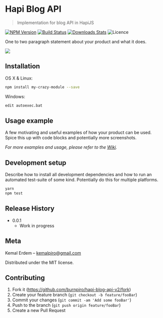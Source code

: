 # Hapi Blog API
> Implementation for blog API in HapiJS

[![NPM Version][npm-image]][npm-url]
[![Build Status][travis-image]][travis-url]
[![Downloads Stats][npm-downloads]][npm-url]
![Licence][licence]

One to two paragraph statement about your product and what it does.

![](header.png)

## Installation

OS X & Linux:

```sh
npm install my-crazy-module --save
```

Windows:

```sh
edit autoexec.bat
```

## Usage example

A few motivating and useful examples of how your product can be used. Spice this up with code blocks and potentially more screenshots.

_For more examples and usage, please refer to the [Wiki][wiki]._

## Development setup

Describe how to install all development dependencies and how to run an automated test-suite of some kind. Potentially do this for multiple platforms.

```sh
yarn
npm test
```

## Release History

* 0.0.1
    * Work in progress

## Meta

Kemal Erdem – kemalpiro@gmail.com

Distributed under the MIT license.

## Contributing

1. Fork it (<https://github.com/burnpiro/hapi-blog-api-v2/fork>)
2. Create your feature branch (`git checkout -b feature/fooBar`)
3. Commit your changes (`git commit -am 'Add some fooBar'`)
4. Push to the branch (`git push origin feature/fooBar`)
5. Create a new Pull Request

<!-- Markdown link & img dfn's -->
[npm-image]: https://img.shields.io/npm/v/datadog-metrics.svg?style=flat-square
[npm-url]: https://npmjs.org/package/datadog-metrics
[npm-downloads]: https://img.shields.io/npm/dm/datadog-metrics.svg?style=flat-square
[travis-image]: https://img.shields.io/travis/dbader/node-datadog-metrics/master.svg?style=flat-square
[travis-url]: https://travis-ci.org/dbader/node-datadog-metrics
[wiki]: https://github.com/burnpiro/hapi-blog-api-v2/wiki
[licence]: https://img.shields.io/github/license/mashape/apistatus.svg